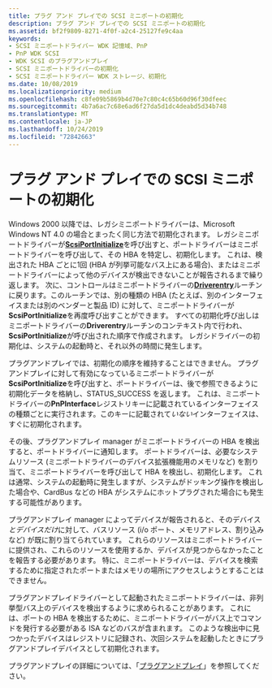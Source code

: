 ```yaml
---
title: プラグ アンド プレイでの SCSI ミニポートの初期化
description: プラグ アンド プレイでの SCSI ミニポートの初期化
ms.assetid: bf2f9809-8271-4f0f-a2c4-25127fe9c4aa
keywords:
- SCSI ミニポートドライバー WDK 記憶域、PnP
- PnP WDK SCSI
- WDK SCSI のプラグアンドプレイ
- SCSI ミニポートドライバーの初期化
- SCSI ミニポートドライバー WDK ストレージ、初期化
ms.date: 10/08/2019
ms.localizationpriority: medium
ms.openlocfilehash: c8fe09b5869b4d70e7c80c4c65b60d96f30dfeec
ms.sourcegitcommit: 4b7a6ac7c68e6ad6f27da5d1dc4deabd5d34b748
ms.translationtype: MT
ms.contentlocale: ja-JP
ms.lasthandoff: 10/24/2019
ms.locfileid: "72842663"
---
```

# <a name="scsi-miniport-initialization-under-plug-and-play"></a>プラグ アンド プレイでの SCSI ミニポートの初期化

Windows 2000 以降では、レガシミニポートドライバーは、Microsoft Windows NT 4.0 の場合とまったく同じ方法で初期化されます。 レガシミニポートドライバーが[**ScsiPortInitialize**](https://docs.microsoft.com/windows-hardware/drivers/ddi/srb/nf-srb-scsiportinitialize)を呼び出すと、ポートドライバーはミニポートドライバーを呼び出して、その HBA を特定し、初期化します。 これは、検出された HBA ごとに1回 (HBA が列挙可能なバス上にある場合)、またはミニポートドライバーによって他のデバイスが検出できないことが報告されるまで繰り返します。 次に、コントロールはミニポートドライバーの[**Driverentry**](driverentry-of-scsi-miniport-driver.md)ルーチンに戻ります。このルーチンでは、別の種類の HBA (たとえば、別のインターフェイスまたは別のベンダーと製品 ID) に対して、ミニポートドライバーが**ScsiPortInitialize**を再度呼び出すことができます。 すべての初期化呼び出しはミニポートドライバーの**Driverentry**ルーチンのコンテキスト内で行われ、 **ScsiPortInitialize**が呼び出された順序で作成されます。 レガシドライバーの初期化は、システムの起動時と、それ以外の時間に発生します。

プラグアンドプレイでは、初期化の順序を維持することはできません。 プラグアンドプレイに対して有効になっているミニポートドライバーが**ScsiPortInitialize**を呼び出すと、ポートドライバーは、後で参照できるように初期化データを格納し、STATUS_SUCCESS を返します。 これは、ミニポートドライバーの**PnPInterface**レジストリキーに記載されているインターフェイスの種類ごとに実行されます。このキーに記載されて*いない*インターフェイスは、すぐに初期化されます。

その後、プラグアンドプレイ manager がミニポートドライバーの HBA を検出すると、ポートドライバーに通知します。 ポートドライバーは、必要なシステムリソース (ミニポートドライバーのデバイス拡張機能用のメモリなど) を割り当て、ミニポートドライバーを呼び出して HBA を検出し、初期化します。 これは通常、システムの起動時に発生しますが、システムがドッキング操作を検出した場合や、CardBus などの HBA がシステムにホットプラグされた場合にも発生する可能性があります。

プラグアンドプレイ manager によってデバイスが報告されると、そのデバイス*とデバイスだけ*に対して、バスリソース (i/o ポート、メモリアドレス、割り込みなど) が既に割り当てられています。 これらのリソースはミニポートドライバーに提供され、これらのリソースを使用するか、デバイスが見つからなかったことを報告する必要があります。 特に、ミニポートドライバーは、デバイスを検索するために指定されたポートまたはメモリの場所にアクセスしようとすることはできません。

プラグアンドプレイドライバーとして起動されたミニポートドライバーは、非列挙型バス上のデバイスを検出するように求められることがあります。 これには、ポートの HBA を検出するために、ミニポートドライバーがバス上でコマンドを発行する必要がある ISA などのバスが含まれます。 このような検出中に見つかったデバイスはレジストリに記録され、次回システムを起動したときにプラグアンドプレイデバイスとして初期化されます。

プラグアンドプレイの詳細については、「[プラグアンドプレイ](https://docs.microsoft.com/windows-hardware/drivers/kernel/implementing-plug-and-play)」を参照してください。

